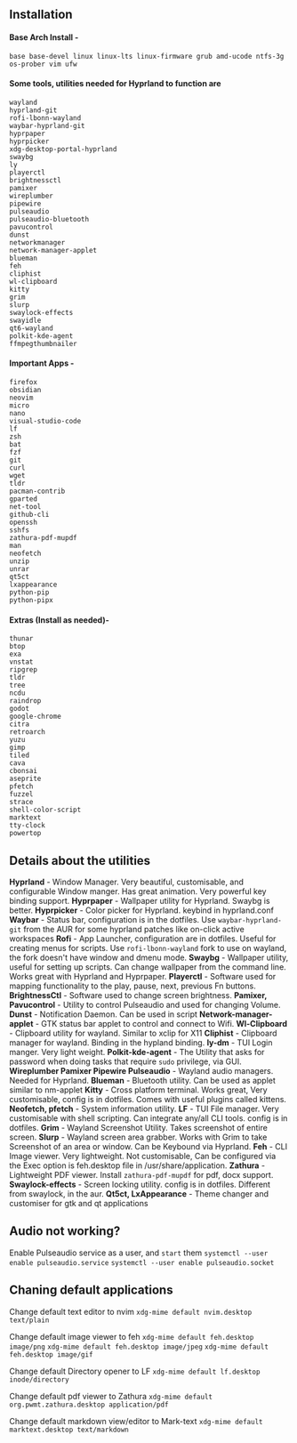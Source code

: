 ## Installation

#### Base Arch Install - 
`base base-devel linux linux-lts linux-firmware grub amd-ucode ntfs-3g os-prober vim ufw`

#### Some tools, utilities needed for Hyprland to function are
```
wayland
hyprland-git 
rofi-lbonn-wayland 
waybar-hyprland-git 
hyprpaper 
hyprpicker 
xdg-desktop-portal-hyprland
swaybg 
ly 
playerctl 
brightnessctl 
pamixer 
wireplumber 
pipewire 
pulseaudio 
pulseaudio-bluetooth 
pavucontrol
dunst 
networkmanager 
network-manager-applet 
blueman 
feh 
cliphist 
wl-clipboard 
kitty 
grim 
slurp 
swaylock-effects 
swayidle 
qt6-wayland 
polkit-kde-agent 
ffmpegthumbnailer
```

#### Important Apps - 
```
firefox 
obsidian 
neovim 
micro 
nano 
visual-studio-code 
lf 
zsh 
bat 
fzf 
git 
curl 
wget 
tldr 
pacman-contrib 
gparted 
net-tool 
github-cli 
openssh 
sshfs 
zathura-pdf-mupdf 
man 
neofetch 
unzip 
unrar 
qt5ct 
lxappearance 
python-pip 
python-pipx
```

#### Extras (Install as needed)- 
```
thunar 
btop 
exa 
vnstat 
ripgrep 
tldr 
tree 
ncdu 
raindrop 
godot 
google-chrome 
citra 
retroarch 
yuzu 
gimp 
tiled 
cava 
cbonsai 
aseprite 
pfetch 
fuzzel 
strace 
shell-color-script 
marktext 
tty-clock 
powertop
```

## Details about the utilities
**Hyprland** - Window Manager. Very beautiful, customisable, and configurable Window manger. Has great animation. Very powerful key binding support.
**Hyprpaper** - Wallpaper utility for Hyprland. Swaybg is better.
**Hyprpicker** - Color picker for Hyprland. keybind in hyprland.conf
**Waybar** - Status bar, configuration is in the dotfiles. Use `waybar-hyprland-git` from the AUR for some hyprland patches like on-click active workspaces
**Rofi** - App Launcher, configuration are in dotfiles. Useful for creating menus for scripts. Use `rofi-lbonn-wayland` fork to use on wayland, the fork doesn't have window and dmenu mode.
**Swaybg** - Wallpaper utility, useful for setting up scripts. Can change wallpaper from the command line. Works great with Hyprland and Hyprpaper.
**Playerctl** - Software used for mapping functionality to the play, pause, next, previous Fn buttons.
**BrightnessCtl** - Software used to change screen brightness.
**Pamixer, Pavucontrol** - Utility to control Pulseaudio and used for changing Volume.
**Dunst** - Notification Daemon. Can be used in script
**Network-manager-applet** - GTK status bar applet to control and connect to Wifi.
**Wl-Clipboard** - Clipboard utility for wayland. Similar to xclip for X11
**Cliphist** - Clipboard manager for wayland. Binding in the hypland binding.
**ly-dm** - TUI Login manger. Very light weight.
**Polkit-kde-agent** - The Utility that asks for password when doing tasks that require `sudo` privilege, via GUI.
**Wireplumber Pamixer Pipewire Pulseaudio** - Wayland audio managers. Needed for Hyprland.
**Blueman** - Bluetooth utility. Can be used as applet similar to nm-applet
**Kitty** - Cross platform terminal. Works great, Very customisable, config is in dotfiles. Comes with useful plugins called kittens.
**Neofetch, pfetch** - System information utility.
**LF** - TUI File manager. Very customisable with shell scripting. Can integrate any/all CLI tools. config is in dotfiles.
**Grim** - Wayland Screenshot Utility. Takes screenshot of entire screen.
**Slurp** - Wayland screen area grabber. Works with Grim to take Screenshot of an area or window. Can be Keybound via Hyprland.
**Feh** - CLI Image viewer. Very lightweight. Not customisable, Can be configured via the Exec option is feh.desktop file in /usr/share/application.
**Zathura** - Lightweight PDF viewer. Install `zathura-pdf-mupdf` for pdf, docx support.
**Swaylock-effects** - Screen locking utility. config is in dotfiles. Different from swaylock, in the aur.
**Qt5ct, LxAppearance** - Theme changer and customiser for gtk and qt applications

## Audio not working?
Enable Pulseaudio service as a user, and `start` them
`systemctl --user enable pulseaudio.service`
`systemctl --user enable pulseaudio.socket`

## Chaning default applications
Change default text editor to nvim
`xdg-mime default nvim.desktop text/plain`

Change default image viewer to feh
`xdg-mime default feh.desktop image/png`
`xdg-mime default feh.desktop image/jpeg`
`xdg-mime default feh.desktop image/gif`

Change default Directory opener to LF
`xdg-mime default lf.desktop inode/directory`

Change default pdf viewer to Zathura
`xdg-mime default org.pwmt.zathura.desktop application/pdf`

Change default markdown view/editor to Mark-text
`xdg-mime default marktext.desktop text/markdown`
